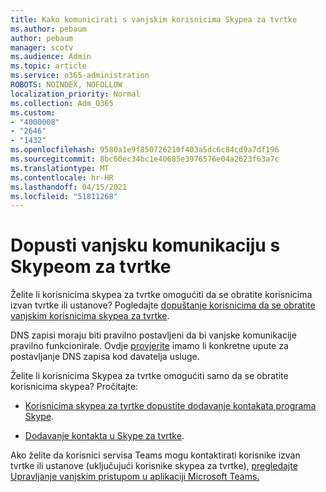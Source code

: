 ```yaml
---
title: Kako komunicirati s vanjskim korisnicima Skypea za tvrtke
ms.author: pebaum
author: pebaum
manager: scotv
ms.audience: Admin
ms.topic: article
ms.service: o365-administration
ROBOTS: NOINDEX, NOFOLLOW
localization_priority: Normal
ms.collection: Adm_O365
ms.custom:
- "4000008"
- "2646"
- "1432"
ms.openlocfilehash: 9580a1e9f850726210f403a5dc6c84cd9a7df196
ms.sourcegitcommit: 8bc60ec34bc1e40685e3976576e04a2623f63a7c
ms.translationtype: MT
ms.contentlocale: hr-HR
ms.lasthandoff: 04/15/2021
ms.locfileid: "51811268"
---
```

# <a name="allow-external-communications-with-skype-for-business"></a>Dopusti vanjsku komunikaciju s Skypeom za tvrtke 

Želite li korisnicima skypea za tvrtke omogućiti da se obratite korisnicima izvan tvrtke ili ustanove? Pogledajte [dopuštanje korisnicima da se obratite vanjskim korisnicima skypea za tvrtke](https://docs.microsoft.com/skypeforbusiness/set-up-skype-for-business-online/allow-users-to-contact-external-skype-for-business-users).

DNS zapisi moraju biti pravilno postavljeni da bi vanjske komunikacije pravilno funkcionirale. Ovdje [provjerite](https://docs.microsoft.com/microsoft-365/admin/get-help-with-domains/set-up-your-domain-host-specific-instructions) imamo li konkretne upute za postavljanje DNS zapisa kod davatelja usluge. 

Želite li korisnicima Skypea za tvrtke omogućiti samo da se obratite korisnicima skypea? Pročitajte:

- [Korisnicima skypea za tvrtke dopustite dodavanje kontakata programa Skype](https://docs.microsoft.com/skypeforbusiness/set-up-skype-for-business-online/let-skype-for-business-users-add-skype-contacts). 

- [Dodavanje kontakta u Skype za tvrtke](https://support.office.com/article/add-a-contact-in-skype-for-business-89338023-2adf-4f5c-90b6-f8b6f72fadd1).


Ako želite da korisnici servisa Teams mogu kontaktirati korisnike izvan tvrtke ili ustanove (uključujući korisnike skypea za tvrtke), [pregledajte Upravljanje vanjskim pristupom u aplikaciji Microsoft Teams.](https://docs.microsoft.com/microsoftteams/let-your-teams-users-communicate-with-other-people) 